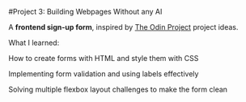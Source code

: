#Project 3: Building Webpages Without any AI

A **frontend sign-up form**, inspired by [The Odin Project](https://www.theodinproject.com/) project ideas.

What I learned:

How to create forms with HTML and style them with CSS

Implementing form validation and using labels effectively

Solving multiple flexbox layout challenges to make the form clean
